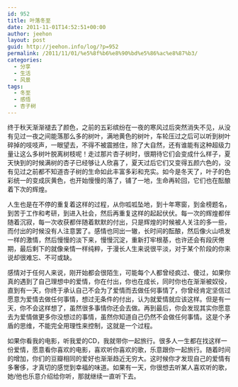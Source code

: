 ```yaml
---
id: 952
title: 叶落冬至
date: 2011-11-01T14:52:51+00:00
author: jeehon
layout: post
guid: http://jeehon.info/log/?p=952
permalink: /2011/11/01/%e5%8f%b6%e8%90%bd%e5%86%ac%e8%87%b3/
categories:
  - 分享
  - 生活
  - 风景
tags:
  - 冬至
  - 感悟
  - 杏子树
---
```

终于秋天渐渐褪去了颜色，之前的五彩缤纷在一夜的寒风过后突然消失不见，从没有见过一夜之间能落那么多的树叶，满地黄色的树叶，车轮压过之后可以听到树叶碎掉的吱吱声，一眼望去，不得不被震撼住，除了大自然，还有谁能有这种超级力量让这么多树叶脱离树枝呢！走过那片杏子树时，很期待它们会变成什么样子，夏天快到的时候满树的杏子已经够让人欣喜了，夏天过后它们又变得五颜六色的，没有见过之前都不知道杏子树的生命如此丰富多彩和充实。如今是冬天了，叶子的色彩统一的变成灰黄色，也开始慢慢的落了，铺了一地，生命再轮回，它们也在酝酿着下次的辉煌。

人生也是在不停的重复着这样的过程，从你呱呱坠地，到十年寒窗，到金榜题名，到苦于工作和考研，到进入社会，然后再重复这样的起起伏伏。每一次的辉煌都伴随着沉寂，每一次收获都伴随着默默的付出，只是辉煌的时候被人关注的多一些，而付出的时候没有人注意罢了。感情也同出一辙，长时间的酝酿，然后像火山喷发一样的激情，然后慢慢的淡下来，慢慢沉淀，重新打牢根基，也许还会有段厌倦期，最后剩下的就像亲情一样纯粹，于漫长人生来说很平淡，对于某个阶段的你来说却很难忘、不可或缺。<!--more-->

感情对于任何人来说，刚开始都会很陌生，可能每个人都曾经疯过、傻过，如果你真的遇到了自己理想中的爱情，你在付出，你也在成长，同时你也在渐渐被奴役，直到有一天，你终于承认自己不会为了爱情而去做任何事情了，你曾经肯定坚信过愿意为爱情去做任何事情，想过无条件的付出，认为就爱情就应该这样。但是有一天，你不会这样想了，虽然很多事情你还会去做。再到最后，你会发现其实你愿意去为爱情做更多你没想过的事情，虽然你知道自己仍然不会做任何事情。这是个矛盾的思维，不能完全用理性来控制，这就是一个过程。

如果你看我的电影，听我爱的CD，我就带你一起旅行。很多人一生都在找这样一份爱情，愿意看你喜欢的电影，喜欢听你喜欢的歌，乐意跟你一起旅行。随着时间的增加，你们的豆瓣相同的爱好也渐渐趋近无穷大。这时候你才发现自己的爱情有多奢侈，才真切的感觉到幸福的味道。如果有一天，你很想去听某人喜欢听的歌，她/他也乐意介绍给你听，那就继续一直听下去。